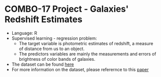 # COMBO-17 Project - Galaxies' Redshift Estimates
- Language: R 
- Supervised learning - regression problem:
  - The target variable is photometric estimates of redshift, a measure of distance from us to an object.
  - The predictors variables are mainly the measurements and errors of brightness of color bands of galaxies.
- The dataset can be found [here](https://astrostatistics.psu.edu/datasets/COMBO17.html)
- For more information on the dataset, please referernce to this [paper](https://arxiv.org/pdf/astro-ph/0403666.pdf)
